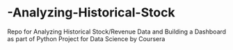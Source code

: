 # -Analyzing-Historical-Stock
Repo for Analyzing Historical Stock/Revenue Data and Building a Dashboard as part of Python Project for Data Science by Coursera
